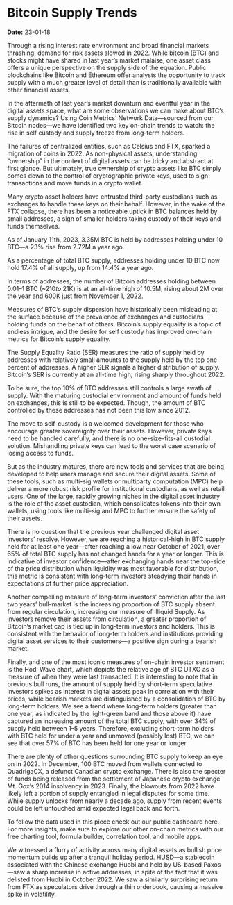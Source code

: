 # Bitcoin Supply Trends

**Date:** 23-01-18

Through a rising interest rate environment and broad financial markets thrashing, demand for risk assets slowed in 2022. While bitcoin (BTC) and stocks might have shared in last year’s market malaise, one asset class offers a unique perspective on the supply side of the equation. Public blockchains like Bitcoin and Ethereum offer analysts the opportunity to track supply with a much greater level of detail than is traditionally available with other financial assets.

In the aftermath of last year’s market downturn and eventful year in the digital assets space, what are some observations we can make about BTC’s supply dynamics? Using Coin Metrics’ Network Data—sourced from our Bitcoin nodes—we have identified two key on-chain trends to watch: the rise in self custody and supply freeze from long-term holders.

The failures of centralized entities, such as Celsius and FTX, sparked a migration of coins in 2022. As non-physical assets, understanding “ownership” in the context of digital assets can be tricky and abstract at first glance. But ultimately, true ownership of crypto assets like BTC simply comes down to the control of cryptographic private keys, used to sign transactions and move funds in a crypto wallet.

Many crypto asset holders have entrusted third-party custodians such as exchanges to handle these keys on their behalf. However, in the wake of the FTX collapse, there has been a noticeable uptick in BTC balances held by small addresses, a sign of smaller holders taking custody of their keys and funds themselves.

As of January 11th, 2023, 3.35M BTC is held by addresses holding under 10 BTC—a 23% rise from 2.72M a year ago.

As a percentage of total BTC supply, addresses holding under 10 BTC now hold 17.4% of all supply, up from 14.4% a year ago.

In terms of addresses, the number of Bitcoin addresses holding between 0.01–1 BTC (~$210 to ~$21K) is at an all-time high of 10.5M, rising about 2M over the year and 600K just from November 1, 2022.

Measures of BTC’s supply dispersion have historically been misleading at the surface because of the prevalence of exchanges and custodians holding funds on the behalf of others. Bitcoin’s supply equality is a topic of endless intrigue, and the desire for self custody has improved on-chain metrics for Bitcoin’s supply equality.

The Supply Equality Ratio (SER) measures the ratio of supply held by addresses with relatively small amounts to the supply held by the top one percent of addresses. A higher SER signals a higher distribution of supply. Bitcoin’s SER is currently at an all-time high, rising sharply throughout 2022.

To be sure, the top 10% of BTC addresses still controls a large swath of supply. With the maturing custodial environment and amount of funds held on exchanges, this is still to be expected. Though, the amount of BTC controlled by these addresses has not been this low since 2012.

The move to self-custody is a welcomed development for those who encourage greater sovereignty over their assets. However, private keys need to be handled carefully, and there is no one-size-fits-all custodial solution. Mishandling private keys can lead to the worst case scenario of losing access to funds.

But as the industry matures, there are new tools and services that are being developed to help users manage and secure their digital assets. Some of these tools, such as multi-sig wallets or multiparty computation (MPC) help deliver a more robust risk profile for institutional custodians, as well as retail users. One of the large, rapidly growing niches in the digital asset industry is the role of the asset custodian, which consolidates tokens into their own wallets, using tools like multi-sig and MPC to further ensure the safety of their assets.

There is no question that the previous year challenged digital asset investors’ resolve. However, we are reaching a historical-high in BTC supply held for at least one year—after reaching a low near October of 2021, over 65% of total BTC supply has not changed hands for a year or longer. This is indicative of investor confidence—after exchanging hands near the top-side of the price distribution when liquidity was most favorable for distribution, this metric is consistent with long-term investors steadying their hands in expectations of further price appreciation.

Another compelling measure of long-term investors’ conviction after the last two years’ bull-market is the increasing proportion of BTC supply absent from regular circulation, increasing our measure of Illiquid Supply. As investors remove their assets from circulation, a greater proportion of Bitcoin’s market cap is tied up in long-term investors and holders. This is consistent with the behavior of long-term holders and institutions providing digital asset services to their customers—a positive sign during a bearish market.

Finally, and one of the most iconic measures of on-chain investor sentiment is the Hodl Wave chart, which depicts the relative age of BTC UTXO as a measure of when they were last transacted. It is interesting to note that in previous bull runs, the amount of supply held by short-term speculative investors spikes as interest in digital assets peak in correlation with their prices, while bearish markets are distinguished by a consolidation of BTC by long-term holders. We see a trend where long-term holders (greater than one year, as indicated by the light-green band and those above it) have captured an increasing amount of the total BTC supply, with over 34% of supply held between 1–5 years. Therefore, excluding short-term holders with BTC held for under a year and unmoved (possibly lost) BTC, we can see that over 57% of BTC has been held for one year or longer.

There are plenty of other questions surrounding BTC supply to keep an eye on in 2022. In December, 100 BTC moved from wallets connected to QuadrigaCX, a defunct Canadian crypto exchange. There is also the specter of funds being released from the settlement of Japanese crypto exchange Mt. Gox’s 2014 insolvency in 2023. Finally, the blowouts from 2022 have likely left a portion of supply entangled in legal disputes for some time. While supply unlocks from nearly a decade ago, supply from recent events could be left untouched amid expected legal back and forth.

To follow the data used in this piece check out our public dashboard here. For more insights, make sure to explore our other on-chain metrics with our free charting tool, formula builder, correlation tool, and mobile apps.

We witnessed a flurry of activity across many digital assets as bullish price momentum builds up after a tranquil holiday period. HUSD—a stablecoin associated with the Chinese exchange Huobi and held by US-based Paxos—saw a sharp increase in active addresses, in spite of the fact that it was delisted from Huobi in October 2022. We saw a similarly surprising return from FTX as speculators drive through a thin orderbook, causing a massive spike in volatility.